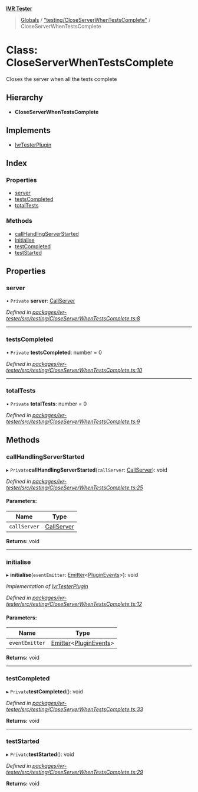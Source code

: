 **[IVR Tester](../README.md)**

> [Globals](../README.md) / ["testing/CloseServerWhenTestsComplete"](../modules/_testing_closeserverwhentestscomplete_.md) / CloseServerWhenTestsComplete

# Class: CloseServerWhenTestsComplete

Closes the server when all the tests complete

## Hierarchy

* **CloseServerWhenTestsComplete**

## Implements

* [IvrTesterPlugin](../interfaces/_plugins_ivrtesterplugin_.ivrtesterplugin.md)

## Index

### Properties

* [server](_testing_closeserverwhentestscomplete_.closeserverwhentestscomplete.md#server)
* [testsCompleted](_testing_closeserverwhentestscomplete_.closeserverwhentestscomplete.md#testscompleted)
* [totalTests](_testing_closeserverwhentestscomplete_.closeserverwhentestscomplete.md#totaltests)

### Methods

* [callHandlingServerStarted](_testing_closeserverwhentestscomplete_.closeserverwhentestscomplete.md#callhandlingserverstarted)
* [initialise](_testing_closeserverwhentestscomplete_.closeserverwhentestscomplete.md#initialise)
* [testCompleted](_testing_closeserverwhentestscomplete_.closeserverwhentestscomplete.md#testcompleted)
* [testStarted](_testing_closeserverwhentestscomplete_.closeserverwhentestscomplete.md#teststarted)

## Properties

### server

• `Private` **server**: [CallServer](../interfaces/_testing_twiliocallserver_.callserver.md)

*Defined in [packages/ivr-tester/src/testing/CloseServerWhenTestsComplete.ts:8](https://github.com/SketchingDev/ivr-tester/blob/3b0e141/packages/ivr-tester/src/testing/CloseServerWhenTestsComplete.ts#L8)*

___

### testsCompleted

• `Private` **testsCompleted**: number = 0

*Defined in [packages/ivr-tester/src/testing/CloseServerWhenTestsComplete.ts:10](https://github.com/SketchingDev/ivr-tester/blob/3b0e141/packages/ivr-tester/src/testing/CloseServerWhenTestsComplete.ts#L10)*

___

### totalTests

• `Private` **totalTests**: number = 0

*Defined in [packages/ivr-tester/src/testing/CloseServerWhenTestsComplete.ts:9](https://github.com/SketchingDev/ivr-tester/blob/3b0e141/packages/ivr-tester/src/testing/CloseServerWhenTestsComplete.ts#L9)*

## Methods

### callHandlingServerStarted

▸ `Private`**callHandlingServerStarted**(`callServer`: [CallServer](../interfaces/_testing_twiliocallserver_.callserver.md)): void

*Defined in [packages/ivr-tester/src/testing/CloseServerWhenTestsComplete.ts:25](https://github.com/SketchingDev/ivr-tester/blob/3b0e141/packages/ivr-tester/src/testing/CloseServerWhenTestsComplete.ts#L25)*

#### Parameters:

Name | Type |
------ | ------ |
`callServer` | [CallServer](../interfaces/_testing_twiliocallserver_.callserver.md) |

**Returns:** void

___

### initialise

▸ **initialise**(`eventEmitter`: [Emitter](../interfaces/_emitter_.emitter.md)\<[PluginEvents](../modules/_plugins_pluginmanager_.md#pluginevents)>): void

*Implementation of [IvrTesterPlugin](../interfaces/_plugins_ivrtesterplugin_.ivrtesterplugin.md)*

*Defined in [packages/ivr-tester/src/testing/CloseServerWhenTestsComplete.ts:12](https://github.com/SketchingDev/ivr-tester/blob/3b0e141/packages/ivr-tester/src/testing/CloseServerWhenTestsComplete.ts#L12)*

#### Parameters:

Name | Type |
------ | ------ |
`eventEmitter` | [Emitter](../interfaces/_emitter_.emitter.md)\<[PluginEvents](../modules/_plugins_pluginmanager_.md#pluginevents)> |

**Returns:** void

___

### testCompleted

▸ `Private`**testCompleted**(): void

*Defined in [packages/ivr-tester/src/testing/CloseServerWhenTestsComplete.ts:33](https://github.com/SketchingDev/ivr-tester/blob/3b0e141/packages/ivr-tester/src/testing/CloseServerWhenTestsComplete.ts#L33)*

**Returns:** void

___

### testStarted

▸ `Private`**testStarted**(): void

*Defined in [packages/ivr-tester/src/testing/CloseServerWhenTestsComplete.ts:29](https://github.com/SketchingDev/ivr-tester/blob/3b0e141/packages/ivr-tester/src/testing/CloseServerWhenTestsComplete.ts#L29)*

**Returns:** void
